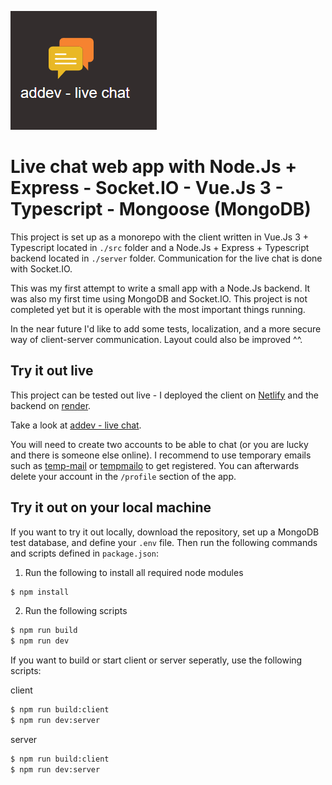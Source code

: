 ![addev live chat img](/public/addev-livechat.png)

# Live chat web app with Node.Js + Express - Socket.IO - Vue.Js 3 - Typescript - Mongoose (MongoDB)

This project is set up as a monorepo with the client written in Vue.Js 3 + Typescript located in `./src` folder and a Node.Js + Express + Typescript backend located in `./server` folder. Communication for the live chat is done with Socket.IO.

This was my first attempt to write a small app with a Node.Js backend. It was also my first time using MongoDB and Socket.IO. This project is not completed yet but it is operable with the most important things running. 

In the near future I'd like to add some tests, localization, and a more secure way of client-server communication. Layout could also be improved ^^.

## Try it out live

This project can be tested out live - I deployed the client on [Netlify](https://www.netlify.com/) and the backend on [render](https://dashboard.render.com/). 

Take a look at [addev - live chat](https://addev-livechatvue.netlify.app/).

You will need to create two accounts to be able to chat (or you are lucky and there is someone else online). I recommend to use temporary emails such as [temp-mail](https://temp-mail.org/) or [tempmailo](https://tempmailo.com/) to get registered. You can afterwards delete your account in the `/profile` section of the app. 

## Try it out on your local machine

If you want to try it out locally, download the repository, set up a MongoDB test database, and define your `.env` file. Then run the following commands and scripts defined in `package.json`:

1. Run the following to install all required node modules

```sh
$ npm install
```

2. Run the following scripts

```sh
$ npm run build
$ npm run dev
```

If you want to build or start client or server seperatly, use the following scripts:

client
```sh
$ npm run build:client
$ npm run dev:server
```

server
```sh
$ npm run build:client
$ npm run dev:server
```

